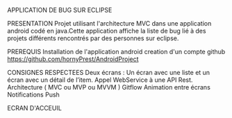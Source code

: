 APPLICATION DE BUG SUR ECLIPSE

PRESENTATION
Projet utilisant l'architecture MVC dans une application android codé en java.Cette application affiche la liste de bug lié à 
des projets différents rencontrés par des personnes sur eclipse.

PREREQUIS
  Installation de l'application android
  creation d'un compte github https://github.com/hornyPrest/AndroidProject
  
CONSIGNES RESPECTEES
Deux écrans : Un écran avec une liste et un écran avec un détail de l’item.
Appel WebService à une API Rest.
Architecture ( MVC ou MVP ou MVVM ) 
Gitflow 
Animation entre écrans 
Notifications Push 

ECRAN D'ACCEUIL
